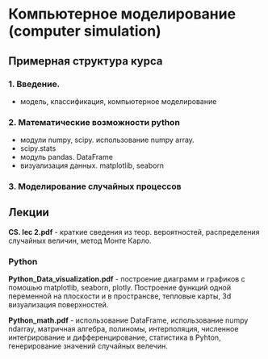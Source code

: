 # Компьютерное моделирование (computer simulation)

## Примерная структура курса

### 1. Введение. 
  * модель, классификация, компьютерное моделирование
  
### 2. Математические возможности python
  * модули numpy, scipy. использование numpy array. 
  * scipy.stats
  * модуль pandas. DataFrame
  * визуализация данных. matplotlib, seaborn

### 3. Моделирование случайных процессов


## Лекции

**CS. lec 2.pdf** - краткие сведения из теор. вероятностей, распределения случайных величин, метод Монте Карло.

### Python

**Python_Data_visualization.pdf** - построение диаграмм и графиков с помошью matplotlib, seaborn, plotly. Построение функций одной переменной на плоскости и в пространсве, тепловые карты, 3d визуализация поверхностей.

**Python_math.pdf** - использование DataFrame, использование numpy ndarray, матричная алгебра, полиномы, интерполяция, численное интегрирование и дифференцирование, статистика в Pyhton, генерирование значений случайных велечин.

